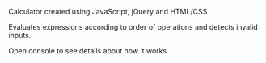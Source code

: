 Calculator created using JavaScript, jQuery and HTML/CSS

Evaluates expressions according to order of operations and detects invalid inputs.

Open console to see details about how it works.